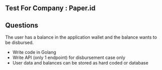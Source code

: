 ## Test For Company : Paper.id

## Questions

The user has a balance in the application wallet and the balance wants to be
disbursed.
- Write code in Golang
- Write API (only 1 endpoint) for disbursement case only
- User data and balances can be stored as hard coded or database